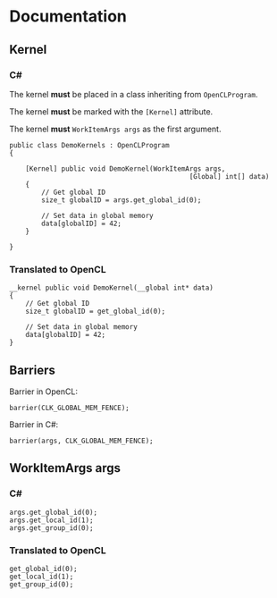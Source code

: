 # Documentation #

## Kernel ##


### C# ###

The kernel **must** be placed in a class inheriting from `OpenCLProgram`.

The kernel **must** be marked with the `[Kernel]` attribute.

The kernel **must**  `WorkItemArgs args` as the first argument.



~~~~
public class DemoKernels : OpenCLProgram
{

    [Kernel] public void DemoKernel(WorkItemArgs args,
                                             [Global] int[] data)
    {
        // Get global ID
        size_t globalID = args.get_global_id(0);

        // Set data in global memory
        data[globalID] = 42;
    }

}
~~~~

### Translated to OpenCL ###
~~~~
__kernel public void DemoKernel(__global int* data)
{
    // Get global ID
    size_t globalID = get_global_id(0);

    // Set data in global memory
    data[globalID] = 42;
}
~~~~

## Barriers ##

Barrier in OpenCL:

~~~~
barrier(CLK_GLOBAL_MEM_FENCE);
~~~~


Barrier in C#:

~~~~
barrier(args, CLK_GLOBAL_MEM_FENCE);
~~~~


## WorkItemArgs args ##

### C# ###
~~~~
args.get_global_id(0);
args.get_local_id(1);
args.get_group_id(0);
~~~~


### Translated to OpenCL ###
~~~~
get_global_id(0);
get_local_id(1);
get_group_id(0);
~~~~


